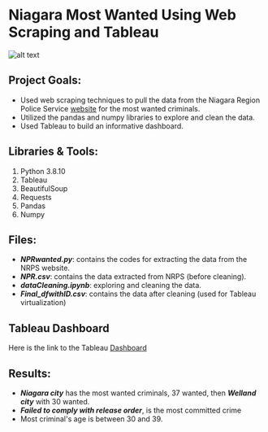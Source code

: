 # Niagara Most Wanted Using Web Scraping and Tableau

![alt text](https://github.com/withabubaker/NiagaraWanted-WebScraping-Tableau/blob/main/img/NRPS-Wanted-logo.jpg)



## Project Goals:

- Used web scraping techniques to pull the data from the Niagara Region Police Service [website](https://www.niagarapolice.ca/en/news-and-events/Niagara-s-Wanted.aspx) for the most wanted criminals.
- Utilized the pandas and numpy libraries to explore and clean the data.
- Used Tableau to build an informative dashboard.

## Libraries & Tools:

1. Python 3.8.10
2. Tableau
3. BeautifulSoup
4. Requests
5. Pandas
6. Numpy

## Files:

- ***NPRwanted.py***: contains the codes for extracting the data from the NRPS website.
- ***NPR.csv***: contains the data extracted from NRPS (before cleaning).
- ***dataCleaning.ipynb***: exploring and cleaning the data.
- ***Final_dfwithID.csv***: contains the data after cleaning (used for Tableau virtualization)

## Tableau Dashboard

Here is the link to the Tableau [Dashboard](https://public.tableau.com/app/profile/mohammed.abubaker/viz/NRPSMostWantedOct2023/Dashboard1?publish=yes)


## Results:

- ***Niagara city*** has the most wanted criminals, 37 wanted, then ***Welland city*** with 30 wanted.
- ***Failed to comply with release order***, is the most committed crime
- Most criminal's age is between 30 and 39.



